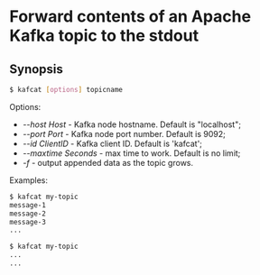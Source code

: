 # Forward contents of an Apache Kafka topic to the stdout

## Synopsis

```sh
$ kafcat [options] topicname
```

Options:

* _--host Host_ - Kafka node hostname. Default is "localhost";
* _--port Port_ - Kafka node port number. Default is 9092;
* _--id ClientID_ - Kafka client ID. Default is 'kafcat';
* _--maxtime Seconds_ - max time to work. Default is no limit;
* _-f_ - output appended data as the topic grows.

Examples:

```sh
$ kafcat my-topic
message-1
message-2
message-3
...
```

```sh
$ kafcat my-topic
...
...
```
